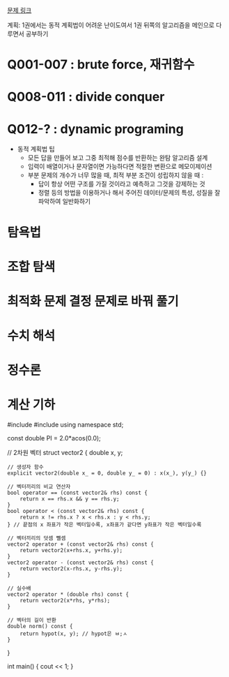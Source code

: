 [문제 링크](https://www.algospot.com/wiki/read/JMBook_%EB%AC%B8%EC%A0%9C%EB%93%A4_%EB%A7%81%ED%81%AC)

계획: 1권에서는 동적 계획법이 어려운 난이도여서 1권 뒤쪽의 알고리즘을 메인으로 다루면서 공부하기

# Q001-007 : brute force, 재귀함수

# Q008-011 : divide conquer

# Q012-? : dynamic programing
- 동적 계획법 팁
  - 모든 답을 만들어 보고 그중 최적해 점수를 반환하는 완탐 알고리즘 설계
  - 입력이 배열이거나 문자열이면 가능하다면 적절한 변환으로 메모이제이션
  - 부분 문제의 개수가 너무 많을 때, 최적 부분 조건이 성립하지 않을 때 :
    - 답이 항상 어떤 구조를 가질 것이라고 예측하고 그것을 강제하는 것
    - 정렬 등의 방법을 이용하거나 해서 주어진 데이터/문제의 특성, 성질을 잘 파악하여 일반화하기

# 탐욕법

# 조합 탐색

# 최적화 문제 결정 문제로 바꿔 풀기

# 수치 해석

# 정수론

# 계산 기하

#include <iostream>
#include <cmath>
using namespace std;

const double PI = 2.0*acos(0.0); 

// 2차원 벡터
struct vector2 {
    double x, y;
    
    // 생성자 함수
    explicit vector2(double x_ = 0, double y_ = 0) : x(x_), y(y_) {}

    // 벡터끼리의 비교 연산자
    bool operator == (const vector2& rhs) const {
        return x == rhs.x && y == rhs.y;
    }
    bool operator < (const vector2& rhs) const { 
        return x != rhs.x ? x < rhs.x : y < rhs.y;
    } // 끝점의 x 좌표가 작은 벡터일수록, x좌표가 같다면 y좌표가 작은 벡터일수록
    
    // 벡터끼리의 덧셈 뺄셈
    vector2 operator + (const vector2& rhs) const {
        return vector2(x+rhs.x, y+rhs.y);
    }
    vector2 operator - (const vector2& rhs) const {
        return vector2(x-rhs.x, y-rhs.y);
    }
    
    // 실수배
    vector2 operator * (double rhs) const {
        return vector2(x*rhs, y*rhs);
    }
    
    // 벡터의 길이 반환
    double norm() const {
        return hypot(x, y); // hypot은 ㅂ;ㅅ
    }
    
    
}

int main() {
    cout << 1;
}

